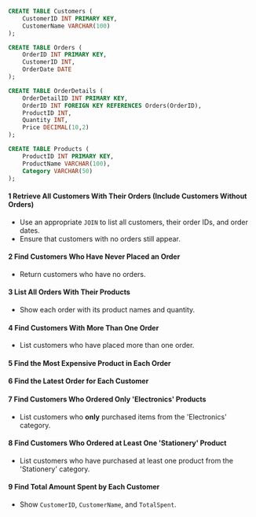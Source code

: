 ```sql
CREATE TABLE Customers (
    CustomerID INT PRIMARY KEY,
    CustomerName VARCHAR(100)
);

CREATE TABLE Orders (
    OrderID INT PRIMARY KEY,
    CustomerID INT,
    OrderDate DATE
);

CREATE TABLE OrderDetails (
    OrderDetailID INT PRIMARY KEY,
    OrderID INT FOREIGN KEY REFERENCES Orders(OrderID),
    ProductID INT,
    Quantity INT,
    Price DECIMAL(10,2)
);

CREATE TABLE Products (
    ProductID INT PRIMARY KEY,
    ProductName VARCHAR(100),
    Category VARCHAR(50)
);
```

#### **1️ Retrieve All Customers With Their Orders (Include Customers Without Orders)**

- Use an appropriate `JOIN` to list all customers, their order IDs, and order dates.
- Ensure that customers with no orders still appear.

#### **2️ Find Customers Who Have Never Placed an Order**

- Return customers who have no orders.

#### **3️ List All Orders With Their Products**

- Show each order with its product names and quantity.

#### **4️ Find Customers With More Than One Order**

- List customers who have placed more than one order.

#### **5️ Find the Most Expensive Product in Each Order**

#### **6️ Find the Latest Order for Each Customer**

#### **7️ Find Customers Who Ordered Only 'Electronics' Products**

- List customers who **only** purchased items from the 'Electronics' category.

#### **8️ Find Customers Who Ordered at Least One 'Stationery' Product**

- List customers who have purchased at least one product from the 'Stationery' category.

#### **9️ Find Total Amount Spent by Each Customer**

- Show `CustomerID`, `CustomerName`, and `TotalSpent`.

